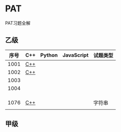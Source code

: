 # PAT
PAT习题全解



## 乙级

| 序号 | C++                                                          | Python | JavaScript | 试题类型 |
| ---- | ------------------------------------------------------------ | ------ | ---------- | -------- |
| 1001 | [C++](https://github.com/huixiongyu/PAT/tree/master/Basic%20Level/CPP/1001.cpp) |        |            |          |
| 1002 | [C++](https://github.com/huixiongyu/PAT/tree/master/Basic%20Level/CPP/1002.cpp) |        |            |          |
| 1003 |                                                              |        |            |          |
| 1004 |                                                              |        |            |          |
|      |                                                              |        |            |          |
|      |                                                              |        |            |          |
|      |                                                              |        |            |          |
| 1076 | [C++](https://github.com/huixiongyu/PAT/tree/master/Basic%20Level/CPP/1076.cpp) |        |            | 字符串   |
|      |                                                              |        |            |          |

## 甲级

